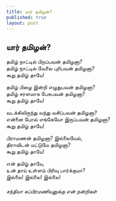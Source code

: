 ```yaml
---
title: யார் தமிழன்?
published: true
layout: post
---
```


## யார் தமிழன்?

தமிழ் நாட்டில் பிறப்பவன் தமிழனா?  
தமிழ் நாட்டில் வேலை புரிபவன் தமிழனா?  
கூறு‌ தமிழ்‌ தாயே!  

தமிழ் பிழை இன்றி எழுதுபவன் தமிழனா?  
தமிழ் சரளமாக பேசுபவன் தமிழனா?  
கூறு தமிழ் தாயே!  

வடக்கிலிருந்து வந்து வசிப்பவன் தமிழனா?  
என்னை போல் எங்கேயோ இருப்பவன் தமிழனா?  
கூறு தமிழ் தாயே!  

பிராமணன்‌ தமிழனா? இல்லையேல்,  
திராவிடன் மட்டுமே ‌தமிழனா?  
கூறு ‌தமிழ் தாயே!  

என் தமிழ் தாயே,  
உன் தாய் உள்ளம் பிரிவு பார்க்குமா?  
இல்லை! இல்லை! இல்லை!  

###### சந்தியா சுப்பிரமணியனுக்கு என் நன்றிகள்

